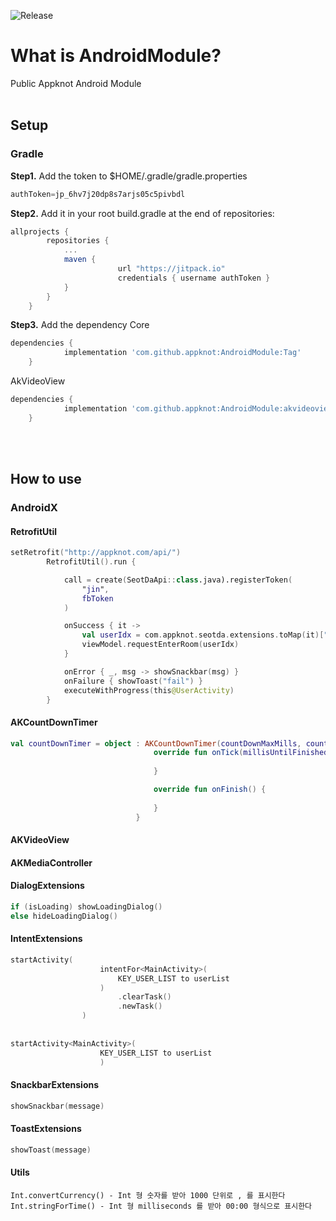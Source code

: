 ![Release](https://jitpack.io/v/appknot/AndroidModule.svg)

# What is AndroidModule?

Public Appknot Android Module
<br/><br/>


## Setup


### Gradle
<b>Step1.</b> Add the token to $HOME/.gradle/gradle.properties
```gradle
authToken=jp_6hv7j20dp8s7arjs05c5pivbdl
```

<b>Step2.</b> Add it in your root build.gradle at the end of repositories:
```gradle
allprojects {
		repositories {
			...
			maven {
                        url "https://jitpack.io"
                        credentials { username authToken }
            }
		}
	}
```

<b>Step3.</b> Add the dependency
Core
```gradle
dependencies {
	        implementation 'com.github.appknot:AndroidModule:Tag'
	}
```
AkVideoView
```gradle
dependencies {
	        implementation 'com.github.appknot:AndroidModule:akvideoview:Tag'
	}
```
<br/><br/>

## How to use

### AndroidX
#### RetrofitUtil
```kotlin
setRetrofit("http://appknot.com/api/")
        RetrofitUtil().run {

            call = create(SeotDaApi::class.java).registerToken(
                "jin",
                fbToken
            )

            onSuccess { it ->
                val userIdx = com.appknot.seotda.extensions.toMap(it)["user_idx"].toString()
                viewModel.requestEnterRoom(userIdx)
            }

            onError { _, msg -> showSnackbar(msg) }
            onFailure { showToast("fail") }
            executeWithProgress(this@UserActivity)
        }
```
#### AKCountDownTimer
```kotlin
val countDownTimer = object : AKCountDownTimer(countDownMaxMills, countDownInterval) {
                                override fun onTick(millisUntilFinished: Long) {
                                    
                                }

                                override fun onFinish() {
                                
                                }
                            }
```

#### AKVideoView
#### AKMediaController

#### DialogExtensions
```kotlin
if (isLoading) showLoadingDialog()
else hideLoadingDialog()
```

#### IntentExtensions
```kotlin
startActivity(
                    intentFor<MainActivity>(
                        KEY_USER_LIST to userList
                    )
                        .clearTask()
                        .newTask()
                )
                
                
startActivity<MainActivity>(
                    KEY_USER_LIST to userList
                    )
```

#### SnackbarExtensions
```kotlin
showSnackbar(message)
```

#### ToastExtensions
```kotlin
showToast(message)
```

#### Utils
```
Int.convertCurrency() - Int 형 숫자를 받아 1000 단위로 , 를 표시한다
Int.stringForTime() - Int 형 milliseconds 를 받아 00:00 형식으로 표시한다
```

